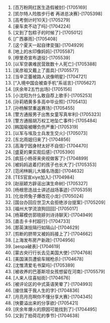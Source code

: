 
1. [百万粉网红医生造假被封]-[1705169]
1. [凯尔特人险胜步行者 再进总决赛]-[1705398]
1. [高考倒计时10天]-[1705279]
1. [豪车卖不动了吗]-[1704224]
1. [又到了包粽子的时候了]-[1705012]
1. [广西暴雨]-[1705408]
1. [这个夏天一起自律变强]-[1704929]
1. [地上的水印像妈妈]-[1705587]
1. [穆里奇宣布退役]-[1705539]
1. [以军空袭难民营致数十人死亡]-[1705388]
1. [吴彦祖又戴上了面具]-[1705577]
1. [当辛芷蕾被路人说像明星]-[1704721]
1. [“入境中国会被查手机”系谣言]-[1705627]
1. [庆余年2五竹出场]-[1705156]
1. [小沈阳为什么敢自荐上歌手]-[1705253]
1. [孙莉晒黄多多高中毕业照]-[1705413]
1. [孙杨解禁重返赛场]-[1705455]
1. [警方通报男子出售女童写真牟利]-[1705323]
1. [警方通报胡万权工地坠亡事件]-[1705484]
1. [韩国瑜被曝负伤严重]-[1705319]
1. [以军与埃及士兵发生交火]-[1705073]
1. [东北雨姐归来了]-[1704856]
1. [高海宁因身材太好不自信]-[1704470]
1. [盛夏的果实观后感]-[1705390]
1. [疯狂小杨哥来央视做客了]-[1704899]
1. [被妈妈追着打的孩子也长大了]-[1705353]
1. [范闲林婉儿大婚名场面]-[1704632]
1. [TES官宣xiye加入]-[1704984]
1. [赵丽颖方辟谣出演生命树]-[1705327]
1. [杨根思连战士讲述战场事迹]-[1705359]
1. [化妆师兔子爆改花小龙]-[1705024]
1. [国台办回应世卫大会拒绝涉台提案]-[1705209]
1. [福州大学流浪狗回回]-[1705017]
1. [杨幂模仿郭晓婷刘诗诗聊天]-[1704949]
1. [直击卡卡村超行]-[1704733]
1. [那英演技隔行如隔山]-[1704629]
1. [剪断的脐带又被妈妈接上了]-[1704662]
1. [上海发布房产新政]-[1704956]
1. [aespa破表]-[1704619]
1. [蒙古央行行长去见美国大使]-[1704768]
1. [美国演员遭偷车贼枪杀]-[1704678]
1. [沈惟清爱毛书棠吗]-[1705389]
1. [被收养的巴基斯坦女孩想留在河南]-[1705579]
1. [人来人往喜帖街]-[1704676]
1. [被评论区的中式英语笑晕了]-[1704993]
1. [接住属于我人生的字]-[1704836]
1. [月亮月亮啊你不懂分享大赛]-[1704345]
1. [快要溢出来的分享欲]-[1705421]
1. [庆余年爆火的原因可能找到了]-[1704495]
1. [又到了拍荷花的季节]-[1704638]